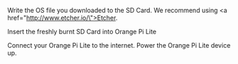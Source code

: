 Write the OS file you downloaded to the SD Card. We recommend using <a href=\"http://www.etcher.io/\">Etcher</a>.

Insert the freshly burnt SD Card into Orange Pi Lite

Connect your Orange Pi Lite to the internet. Power the Orange Pi Lite device up.